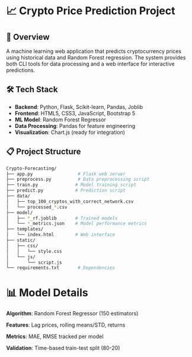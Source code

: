 # 📈 Crypto Price Prediction Project

## 🚀 Overview
A machine learning web application that predicts cryptocurrency prices using historical data and Random Forest regression. The system provides both CLI tools for data processing and a web interface for interactive predictions.

## 🛠️ Tech Stack
- **Backend**: Python, Flask, Scikit-learn, Pandas, Joblib
- **Frontend**: HTML5, CSS3, JavaScript, Bootstrap 5
- **ML Model**: Random Forest Regressor
- **Data Processing**: Pandas for feature engineering
- **Visualization**: Chart.js (ready for integration)

## 📋 Project Structure
```bash
Crypto-Forecasting/
├── app.py                 # Flask web server
├── preprocess.py          # Data preprocessing script
├── train.py              # Model training script
├── predict.py            # Prediction script
├── data/
│   ├── top_100_cryptos_with_correct_network.csv
│   └── processed_*.csv
├── model/
│   ├── *_rf.joblib       # Trained models
│   └── *_metrics.json    # Model performance metrics
├── templates/
│   └── index.html        # Web interface
├── static/
│   ├── css/
│   │   └── style.css
│   └── js/
│       └── script.js
└── requirements.txt       # Dependencies
```
# 📊 Model Details

**Algorithm**: Random Forest Regressor (150 estimators)

**Features**: Lag prices, rolling means/STD, returns

**Metrics**: MAE, RMSE tracked per model

**Validation**: Time-based train-test split (80-20)

